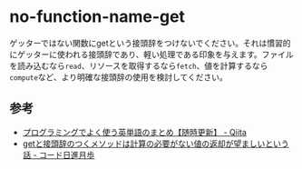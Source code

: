  # no-function-name-get
 
ゲッターではない関数にgetという接頭辞をつけないでください。それは慣習的にゲッターに使われる接頭辞であり、軽い処理である印象を与えます。ファイルを読み込むなら`read`、リソースを取得するなら`fetch`、値を計算するなら`compute`など、より明確な接頭辞の使用を検討してください。

## 参考

- [プログラミングでよく使う英単語のまとめ【随時更新】 - Qiita](https://qiita.com/Ted-HM/items/7dde25dcffae4cdc7923#%E4%BD%BF%E3%81%A3%E3%81%A6%E3%81%AF%E3%81%84%E3%81%91%E3%81%AA%E3%81%84%E8%A8%80%E8%91%89)
- [getと接頭辞のつくメソッドは計算の必要がない値の返却が望ましいという話 - コード日進月歩](https://shinkufencer.hateblo.jp/entry/2019/09/23/232211)
